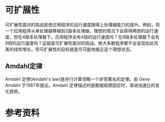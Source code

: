 # 可扩展性
可扩展性面对的挑战是使应用程序的运行速度跟得上处理器能力的提升。例如，将一个应用程序从单处理器移植到2路多处理器，理想的情况下会获得两倍的运行速度。但在4路多处理器下，应用程序会有4倍的运行速度吗？在8路多处理器下会有8倍的运行速度吗？这就是可扩展性面对的挑战。绝大多数程序都不会呈现如此完美的线性增长，但可扩展性的目标就是尽可能地接近这个理想状态。

## Amdahl定律
Amdahl 定律(Amdahl's law)是并行计算领略一个非常著名的定律。由 Gene Amdahl 于1967年提出。Amdahl 定律描述的是数据规模固定时，渐进加速比的变化趋势。

# 参考资料